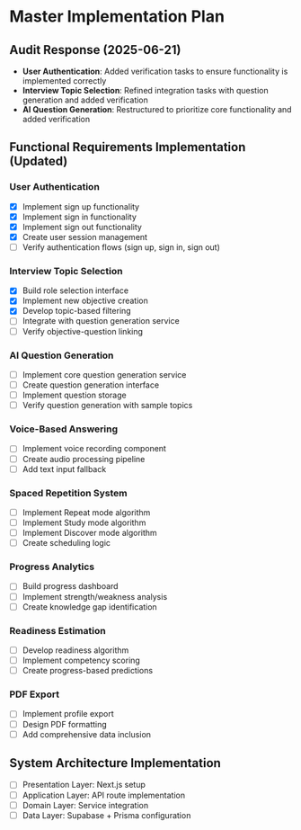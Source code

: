 # Master Implementation Plan

## Audit Response (2025-06-21)
- **User Authentication**: Added verification tasks to ensure functionality is implemented correctly
- **Interview Topic Selection**: Refined integration tasks with question generation and added verification
- **AI Question Generation**: Restructured to prioritize core functionality and added verification

## Functional Requirements Implementation (Updated)

### User Authentication
- [x] Implement sign up functionality
- [x] Implement sign in functionality
- [x] Implement sign out functionality
- [x] Create user session management
- [ ] Verify authentication flows (sign up, sign in, sign out)

### Interview Topic Selection
- [x] Build role selection interface
- [x] Implement new objective creation
- [x] Develop topic-based filtering
- [ ] Integrate with question generation service
- [ ] Verify objective-question linking

### AI Question Generation
- [ ] Implement core question generation service
- [ ] Create question generation interface
- [ ] Implement question storage
- [ ] Verify question generation with sample topics

### Voice-Based Answering
- [ ] Implement voice recording component
- [ ] Create audio processing pipeline
- [ ] Add text input fallback

### Spaced Repetition System
- [ ] Implement Repeat mode algorithm
- [ ] Implement Study mode algorithm
- [ ] Implement Discover mode algorithm
- [ ] Create scheduling logic

### Progress Analytics
- [ ] Build progress dashboard
- [ ] Implement strength/weakness analysis
- [ ] Create knowledge gap identification

### Readiness Estimation
- [ ] Develop readiness algorithm
- [ ] Implement competency scoring
- [ ] Create progress-based predictions

### PDF Export
- [ ] Implement profile export
- [ ] Design PDF formatting
- [ ] Add comprehensive data inclusion

## System Architecture Implementation
- [ ] Presentation Layer: Next.js setup
- [ ] Application Layer: API route implementation
- [ ] Domain Layer: Service integration
- [ ] Data Layer: Supabase + Prisma configuration